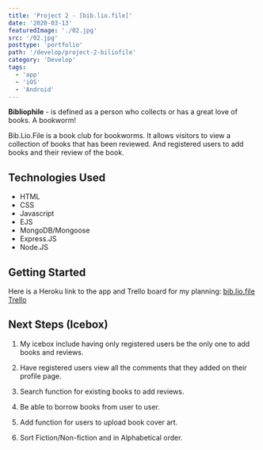 ```yaml
---
title: 'Project 2 - [bib.lio.file]'
date: '2020-03-13'
featuredImage: './02.jpg'
src: '/02.jpg'
posttype: 'portfolio'
path: '/develop/project-2-biliofile'
category: 'Develop'
tags:
  - 'app'
  - 'iOS'
  - 'Android'
---
```


**Bibliophile** - is defined as a person who collects or has a great love of books. A bookworm!

Bib.Lio.File is a book club for bookworms. It allows visitors to view a collection of books that has been reviewed. And registered users to add books and their review of the book.

<!-- ![Homepage](https://i.imgur.com/Org5tBH.png)
![Sign In](https://i.imgur.com/sPrvOP1.png)
![Book Detail](https://i.imgur.com/YC5LjAk.png)
![Profile Page](https://i.imgur.com/CYN9I1q.png)
![Add Book](https://i.imgur.com/FDezeIb.png) -->

## Technologies Used

- HTML
- CSS
- Javascript
- EJS
- MongoDB/Mongoose
- Express.JS
- Node.JS

## Getting Started

Here is a Heroku link to the app and Trello board for my planning: [bib.lio.file](https://bib-lio-file.herokuapp.com/)
[Trello](https://trello.com/b/q9IutHVu/project-2-book-club)

## Next Steps (Icebox)

1. My icebox include having only registered users be the only one to add books and reviews.

2. Have registered users view all the comments that they added on their profile page.

3. Search function for existing books to add reviews.

4. Be able to borrow books from user to user.

5. Add function for users to upload book cover art.

6. Sort Fiction/Non-fiction and in Alphabetical order.
